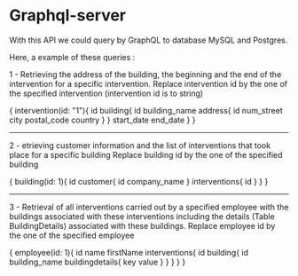 # Graphql-server

With this API we could query by GraphQL to database MySQL and Postgres.

Here, a example of these queries :

1 - Retrieving the address of the building, the beginning and the end of the intervention for a specific intervention.
Replace intervention id by the one of the specified intervention (intervention id is to string)


{
  intervention(id: "1"){
    id
    building{
      id
      building_name
      address{
        id
        num_street
        city
        postal_code
        country
      }
    }
    start_date
    end_date
  }
}


-------------------------------------------------------------------------------------
2 - etrieving customer information and the list of interventions that took place for a specific building
Replace building id by the one of the specified building


{
    building(id: 1){
        id
        customer{
            id
            company_name
        }
        interventions{
            id
        }
    }
}

-------------------------------------------------------------------------------------------------------------
3 - Retrieval of all interventions carried out by a specified employee with the buildings associated with these interventions including the details (Table BuildingDetails) associated with these buildings.
Replace employee id by the one of the specified employee



{
    employee(id: 1){
        id
    	name
    	firstName
        interventions{
            id
            building{
                id
                building_name
                buildingdetails{
                    key
                    value
                }
            }
        }
    }
}
